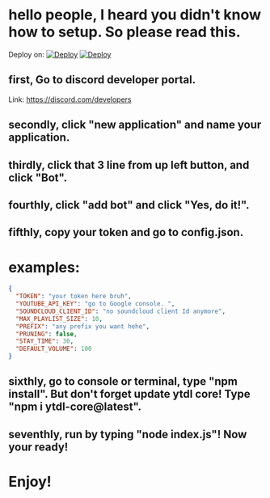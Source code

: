 # hello people, I heard you didn't know how to setup. So please read this.

Deploy on:
[![Deploy](https://camo.githubusercontent.com/4deb0e1fe2859b5e7359771d9b83dbeaafef4009c2f312df5b84bf9f6b0951c8/68747470733a2f2f7265706c2e69742f62616467652f6769746875622f53756468616e506c61797a2f446973636f72642d4d75736963426f74)](https://repl.it/github/Nad-rb/arzbot)
[![Deploy](https://camo.githubusercontent.com/e76f4a9faaaf9f2eb277d34f4f290a5828d7beacdbcb169894fa6418db96da00/68747470733a2f2f63646e2e676c697463682e636f6d2f32373033626166322d623634332d346461372d616239312d37656532613264303062356225324672656d69782d627574746f6e2e737667)](https://glitch.com/edit/#!/import/git?url=https://github.com/Nad-rb/arzbot)

## first, Go to discord developer portal.
Link: https://discord.com/developers

## secondly, click "new application" and name your application.

## thirdly, click that 3 line from up left button, and click "Bot".

## fourthly, click "add bot" and click "Yes, do it!".

## fifthly, copy your token and go to config.json.

# examples:

```json
{
  "TOKEN": "your token here bruh",
  "YOUTUBE_API_KEY": "go to Google console. ",
  "SOUNDCLOUD_CLIENT_ID": "no soundcloud client Id anymore",
  "MAX_PLAYLIST_SIZE": 10,
  "PREFIX": "any prefix you want hehe",
  "PRUNING": false,
  "STAY_TIME": 30,
  "DEFAULT_VOLUME": 100
}
```

## sixthly, go to console or terminal, type "npm install". But don't forget update ytdl core! Type "npm i ytdl-core@latest".

## seventhly, run by typing "node index.js"! Now your ready! 

# Enjoy!

